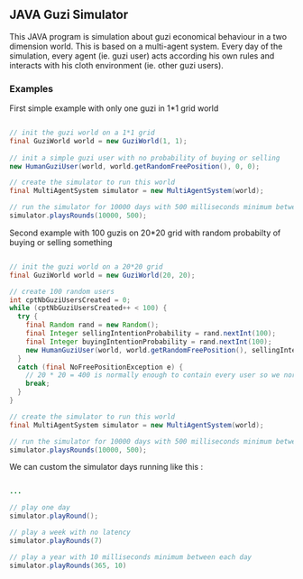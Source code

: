## JAVA Guzi Simulator

This JAVA program is simulation about guzi economical behaviour in a two dimension world. This is based on a multi-agent system. Every day of the simulation, every agent (ie. guzi user) acts according his own rules and interacts with his cloth environment (ie. other guzi users).

### Examples
First simple example with only one guzi in 1*1 grid world

```java

// init the guzi world on a 1*1 grid
final GuziWorld world = new GuziWorld(1, 1);
    
// init a simple guzi user with no probability of buying or selling
new HumanGuziUser(world, world.getRandomFreePosition(), 0, 0);

// create the simulator to run this world
final MultiAgentSystem simulator = new MultiAgentSystem(world);

// run the simulator for 10000 days with 500 milliseconds minimum between each day
simulator.playsRounds(10000, 500);


```



Second example with 100 guzis on 20*20 grid with random probabilty of buying or selling something

```java

// init the guzi world on a 20*20 grid
final GuziWorld world = new GuziWorld(20, 20);

// create 100 random users
int cptNbGuziUsersCreated = 0;
while (cptNbGuziUsersCreated++ < 100) {
  try {
    final Random rand = new Random();
    final Integer sellingIntentionProbability = rand.nextInt(100);
    final Integer buyingIntentionProbability = rand.nextInt(100);
    new HumanGuziUser(world, world.getRandomFreePosition(), sellingIntentionProbability, buyingIntentionProbability);
  }
  catch (final NoFreePositionException e) {
    // 20 * 20 = 400 is normally enough to contain every user so we normally don't go there
    break;
  }
}

// create the simulator to run this world
final MultiAgentSystem simulator = new MultiAgentSystem(world);

// run the simulator for 10000 days with 500 milliseconds minimum between each day
simulator.playsRounds(10000, 500);


```



We can custom the simulator days running like this :



```java

...

// play one day
simulator.playRound();

// play a week with no latency
simulator.playRounds(7)

// play a year with 10 milliseconds minimum between each day
simulator.playRounds(365, 10)

```